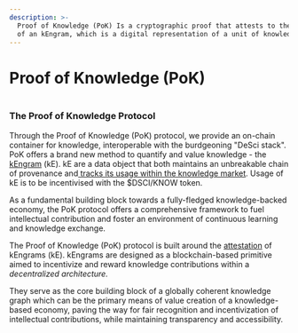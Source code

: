 ```yaml
---
description: >-
  Proof of Knowledge (PoK) Is a cryptographic proof that attests to the creation
  of an kEngram, which is a digital representation of a unit of knowledge.
---
```


# Proof of Knowledge (PoK)

<figure><img src="../../.gitbook/assets/image (2) (1).png" alt=""><figcaption></figcaption></figure>

### The Proof of Knowledge Protocol

Through the Proof of Knowledge (PoK) protocol, we provide an on-chain container for knowledge, interoperable with the burdgeoning "DeSci stack". PoK offers a brand new method to quantify and value knowledge - the [kEngram](understanding-pok/kengrams/) (kE). kE are a data object that both maintains an unbreakable chain of provenance and[ tracks its usage within the knowledge market](validation-and-value-attribution.md). Usage of kE is to be incentivised with the $DSCI/KNOW token.

As a fundamental building block towards a fully-fledged knowledge-backed economy, the PoK protocol offers a comprehensive framework to fuel intellectual contribution and foster an environment of continuous learning and knowledge exchange.

The Proof of Knowledge (PoK) protocol is built around the [attestation](https://docs.attest.sh/docs/core--concepts/attestations) of kEngrams (kE). kEngrams are designed as a blockchain-based primitive aimed to incentivize and reward knowledge contributions within a _decentralized architecture._&#x20;

They serve as the core building block of a globally coherent knowledge graph which can be the primary means of value creation of a knowledge-based economy, paving the way for fair recognition and incentivization of intellectual contributions, while maintaining transparency and accessibility.

